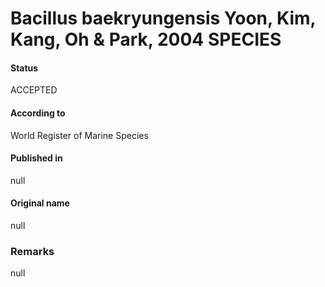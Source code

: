# Bacillus baekryungensis Yoon, Kim, Kang, Oh & Park, 2004 SPECIES

#### Status
ACCEPTED

#### According to
World Register of Marine Species

#### Published in
null

#### Original name
null

### Remarks
null